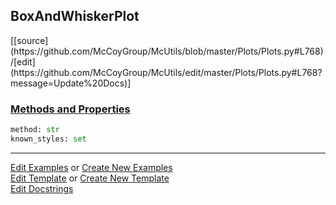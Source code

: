 ## <a id="McUtils.Plots.Plots.BoxAndWhiskerPlot">BoxAndWhiskerPlot</a> 
<div class="docs-source-link" markdown="1">
[[source](https://github.com/McCoyGroup/McUtils/blob/master/Plots/Plots.py#L768)/[edit](https://github.com/McCoyGroup/McUtils/edit/master/Plots/Plots.py#L768?message=Update%20Docs)]
</div>



<div class="collapsible-section">
 <div class="collapsible-section collapsible-section-header" markdown="1">
 
### <a class="collapse-link" data-toggle="collapse" href="#methods">Methods and Properties</a> <a class="float-right" data-toggle="collapse" href="#methods"><i class="fa fa-chevron-down"></i></a>

 </div>
 <div class="collapsible-section collapsible-section-body collapse" id="methods" markdown="1">

```python
method: str
known_styles: set
```


 </div>
</div>




___

[Edit Examples](https://github.com/McCoyGroup/McUtils/edit/gh-pages/ci/examples/McUtils/Plots/Plots/BoxAndWhiskerPlot.md) or 
[Create New Examples](https://github.com/McCoyGroup/McUtils/new/gh-pages/?filename=ci/examples/McUtils/Plots/Plots/BoxAndWhiskerPlot.md) <br/>
[Edit Template](https://github.com/McCoyGroup/McUtils/edit/gh-pages/ci/docs/McUtils/Plots/Plots/BoxAndWhiskerPlot.md) or 
[Create New Template](https://github.com/McCoyGroup/McUtils/new/gh-pages/?filename=ci/docs/templates/McUtils/Plots/Plots/BoxAndWhiskerPlot.md) <br/>
[Edit Docstrings](https://github.com/McCoyGroup/McUtils/edit/master/Plots/Plots.py#L768?message=Update%20Docs)